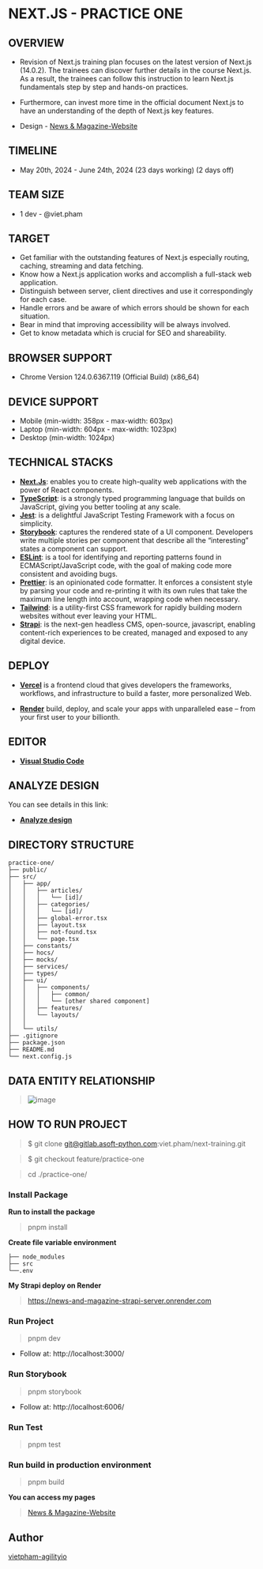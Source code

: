 # NEXT.JS - PRACTICE ONE

## OVERVIEW

* Revision of Next.js training plan focuses on the latest version of Next.js (14.0.2). The trainees can discover further details in the course Next.js. As a result, the trainees can follow this instruction to learn Next.js fundamentals step by step and hands-on practices.

* Furthermore, can invest more time in the official document Next.js to have an understanding of the depth of Next.js key features.

* Design - [News & Magazine-Website](https://www.figma.com/design/i51XhBagBtzwCEWzJalaGD/Free-News-%26-Magazine-Figma-Template?node-id=17-11&t=dnCTJm2Er03CN1Lm-0)

## TIMELINE

* May 20th, 2024 - June 24th, 2024 (23 days working) (2 days off)

## TEAM SIZE

* 1 dev - @viet.pham

## TARGET

* Get familiar with the outstanding features of Next.js especially routing, caching, streaming and data fetching.
* Know how a Next.js application works and accomplish a full-stack web application.
* Distinguish between server, client directives and use it correspondingly for each case.
* Handle errors and be aware of which errors should be shown for each situation.
* Bear in mind that improving accessibility will be always involved.
* Get to know metadata which is crucial for SEO and shareability.

## BROWSER SUPPORT

* Chrome Version 124.0.6367.119 (Official Build) (x86_64)

## DEVICE SUPPORT

* Mobile (min-width: 358px - max-width: 603px)
* Laptop (min-width: 604px - max-width: 1023px)
* Desktop (min-width: 1024px)

## TECHNICAL STACKS

* **[Next.Js](https://nextjs.org/)**: enables you to create high-quality web applications with the power of React components.
* **[TypeScript](https://www.typescriptlang.org/)**: is a strongly typed programming language that builds on JavaScript, giving you better tooling at any scale.
* **[Jest](https://jestjs.io/)**: is a delightful JavaScript Testing Framework with a focus on simplicity.
* **[Storybook](https://storybook.js.org/)**: captures the rendered state of a UI component. Developers write multiple stories per component that describe all the “interesting” states a component can support.
* **[ESLint](https://eslint.org/)**: is a tool for identifying and reporting patterns found in ECMAScript/JavaScript code, with the goal of making code more consistent and avoiding bugs.
* **[Prettier](https://prettier.io/)**: is an opinionated code formatter. It enforces a consistent style by parsing your code and re-printing it with its own rules that take the maximum line length into account, wrapping code when necessary.
* **[Tailwind](https://tailwindcss.com/)**: is a utility-first CSS framework for rapidly building modern websites without ever leaving your HTML.
* **[Strapi](https://strapi.io/)**: is the next-gen headless CMS, open-source, javascript, enabling content-rich experiences to be created, managed and exposed to any digital device.

## DEPLOY

* **[Vercel](https://vercel.com/)** is a frontend cloud that gives developers the frameworks, workflows, and infrastructure to build a faster, more personalized Web.

* **[Render](https://render.com/)** build, deploy, and scale your apps with unparalleled ease – from your first user to your billionth.

## EDITOR

* **[Visual Studio Code](https://code.visualstudio.com/)**

## ANALYZE DESIGN

You can see details in this link:

* **[Analyze design](https://docs.google.com/document/d/133SVWVYsO7s5ZkYaeg1DNMupW6qveHi0X9yJuwoLBwg)**

## DIRECTORY STRUCTURE

```
practice-one/
├── public/
├── src/
│   ├── app/
│   │   ├── articles/
│   │   │   └── [id]/
│   │   ├── categories/
│   │   │   └── [id]/
│   │   ├── global-error.tsx
│   │   ├── layout.tsx
│   │   ├── not-found.tsx
│   │   └── page.tsx
│   ├── constants/
│   ├── hocs/
│   ├── mocks/
│   ├── services/
│   ├── types/
│   ├── ui/
│   │   ├── components/
│   │   │   ├── common/
│   │   │   └── [other shared component]
│   │   ├── features/
│   │   └── layouts/
│   │
│   └── utils/
├── .gitignore
├── package.json
├── README.md
└── next.config.js
```
## DATA ENTITY RELATIONSHIP

> ![image](/uploads/beb9abb80f8573af45f985fc1e64033f/image.png) 

## HOW TO RUN PROJECT

> $ git clone git@gitlab.asoft-python.com:viet.pham/next-training.git

> $ git checkout feature/practice-one

> cd ./practice-one/


### Install Package

**Run to install the package**

> pnpm install

**Create file variable environment**

```
├── node_modules
├── src
└──.env
```

**My Strapi deploy on Render**

> https://news-and-magazine-strapi-server.onrender.com


### Run Project

> pnpm dev

* Follow at: http://localhost:3000/

### Run Storybook

> pnpm storybook

* Follow at: http://localhost:6006/

### Run Test

> pnpm test

### Run build in production environment

> pnpm build

**You can access my pages**

> [News & Magazine-Website](https://news-and-magazines-application.vercel.app/)

## Author

[vietpham-agilityio](https://gitlab.asoft-python.com/viet.pham)